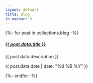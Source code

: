 ```yaml
---
layout: default
title: Blog
in_navbar: 3
---
```


<div class="row">
  {%- for post in collections.blog -%}
    <div class="card col l8 s12 offset-l2">
      <div class="card-content">
        <h5><a href="{{ post.url }}">{{ post.data.title }}</a></h4>
        <p>{{ post.data.description }}</p>
        <p class="right-align"> {{ post.data.date | date: "%d %B %Y" }}</p>
      </div>
    </div>
  {%- endfor -%}
</div>
